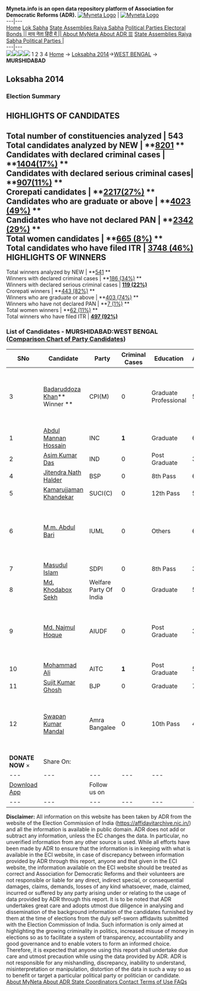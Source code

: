 **Myneta.info is an open data repository platform of Association for Democratic Reforms (ADR).**
[![Myneta Logo](https://www.myneta.info/lib/img/myneta-logo.png)](https://www.myneta.info/) | [![Myneta Logo](https://www.myneta.info/lib/img/adr-logo.png)](https://adrindia.org)  
---|---  
[Home](https://www.myneta.info/) [Lok Sabha](https://www.myneta.info/#ls "Lok Sabha") [ State Assemblies ](https://www.myneta.info/#sa "State Assemblies") [Rajya Sabha](https://www.myneta.info/#rs "Rajya Sabha") [Political Parties ](https://www.myneta.info/party "Political Parties") [ Electoral Bonds ](https://www.myneta.info/electoral_bonds "Electoral Bonds") [ || माय नेता हिंदी में || ](https://translate.google.co.in/translate?prev=hp&hl=en&js=y&u=www.myneta.info&sl=en&tl=hi&history_state0=) [ About MyNeta ](https://adrindia.org/content/about-myneta) [ About ADR ](https://adrindia.org/about-adr/who-we-are) [☰](javascript:void\(0\))
[ State Assemblies ](https://www.myneta.info/#sa "State Assemblies") [ Rajya Sabha ](https://www.myneta.info/#rs "Rajya Sabha") [ Political Parties ](https://www.myneta.info/party "Political Parties")
|   
---|---  
![](https://www.myneta.info/lib/img/banner/banner-1.png)![](https://www.myneta.info/lib/img/banner/banner-2.png)![](https://www.myneta.info/lib/img/banner/banner-3.png)![](https://www.myneta.info/lib/img/banner/banner-4.png)
1  2  3  4 
[Home](https://www.myneta.info/) → [Loksabha 2014](https://www.myneta.info/ls2014/)→[WEST BENGAL](https://www.myneta.info/ls2014/index.php?action=show_constituencies&state_id=25) → **MURSHIDABAD**
### 
## Loksabha 2014
###  Election Summary 
HIGHLIGHTS OF CANDIDATES  
---  
Total number of constituencies analyzed |  543   
Total candidates analyzed by NEW | **[8201](https://www.myneta.info/ls2014/index.php?action=summary&subAction=candidates_analyzed&sort=candidate#summary) **  
Candidates with declared criminal cases | **[1404(17%)](https://www.myneta.info/ls2014/index.php?action=summary&subAction=crime&sort=candidate#summary) **  
Candidates with declared serious criminal cases| **[907(11%)](https://www.myneta.info/ls2014/index.php?action=summary&subAction=serious_crime&sort=candidate#summary) **  
Crorepati candidates | **[2217(27%)](https://www.myneta.info/ls2014/index.php?action=summary&subAction=crorepati&sort=candidate#summary) **  
Candidates who are graduate or above | **[4023 (49%)](https://www.myneta.info/ls2014/index.php?action=summary&subAction=education&sort=candidate#summary) **  
Candidates who have not declared PAN | **[2342 (29%)](https://www.myneta.info/ls2014/index.php?action=summary&subAction=without_pan&sort=candidate#summary) **  
Total women candidates | **[665 (8%)](https://www.myneta.info/ls2014/index.php?action=summary&subAction=women_candidate&sort=candidate#summary) **  
Total candidates who have filed ITR | [**3748 (46%)**](https://www.myneta.info/ls2014/index.php?action=summary&subAction=filed_itr&sort=candidate#summary)  
HIGHLIGHTS OF WINNERS  
---  
Total winners analyzed by NEW | **[541](https://www.myneta.info/ls2014/index.php?action=summary&subAction=winner_analyzed&sort=candidate#summary) **  
Winners with declared criminal cases | **[186 (34%)](https://www.myneta.info/ls2014/index.php?action=summary&subAction=winner_crime&sort=candidate#summary) **  
Winners with declared serious criminal cases | **[119 (22%)](https://www.myneta.info/ls2014/index.php?action=summary&subAction=winner_serious_crime&sort=candidate#summary)**  
Crorepati winners | **[443 (82%)](https://www.myneta.info/ls2014/index.php?action=summary&subAction=winner_crorepati&sort=candidate#summary) **  
Winners who are graduate or above | **[403 (74%)](https://www.myneta.info/ls2014/index.php?action=summary&subAction=winner_education&sort=candidate#summary) **  
Winners who have not declared PAN | **[7 (1%)](https://www.myneta.info/ls2014/index.php?action=summary&subAction=winner_without_pan&sort=candidate#summary) **  
Total women winners | **[62 (11%)](https://www.myneta.info/ls2014/index.php?action=summary&subAction=winner_women&sort=candidate#summary) **  
Total winners who have filed ITR | [**497 (92%)**](https://www.myneta.info/ls2014/index.php?action=summary&subAction=winner_filed_itr&sort=candidate#summary)  
### List of Candidates - MURSHIDABAD:WEST BENGAL ([Comparison Chart of Party Candidates](https://www.myneta.info/ls2014/comparisonchart.php?constituency_id=436))
SNo | Candidate| Party| Criminal Cases| Education| Age| Total Assets| Liabilities  
---|---|---|---|---|---|---|---  
3  | [Badaruddoza Khan](https://www.myneta.info/ls2014/candidate.php?candidate_id=4376)** Winner ** | CPI(M) | 0 | Graduate Professional| 59 | ![](https://myneta.info/image_v2.php?myneta_folder=ls2014&candidate_id=4376&col=ta) | ![](https://myneta.info/image_v2.php?myneta_folder=ls2014&candidate_id=4376&col=lia)  
1  | [Abdul Mannan Hossain](https://www.myneta.info/ls2014/candidate.php?candidate_id=3827) | INC | **1** | Graduate| 61 | Rs 1,38,46,286 ~ 1 Crore+ | Rs 0 ~   
2  | [Asim Kumar Das](https://www.myneta.info/ls2014/candidate.php?candidate_id=4378) | IND | 0 | Post Graduate| 36 | Rs 4,74,723 ~ 4 Lacs+ | Rs 0 ~   
4  | [Jitendra Nath Halder](https://www.myneta.info/ls2014/candidate.php?candidate_id=4851) | BSP | 0 | 8th Pass| 65 | Rs 5,51,000 ~ 5 Lacs+ | Rs 0 ~   
5  | [Kamarujjaman Khandekar](https://www.myneta.info/ls2014/candidate.php?candidate_id=3828) | SUCI(C) | 0 | 12th Pass| 55 | Rs 7,77,500 ~ 7 Lacs+ | Rs 0 ~   
6  | [M.m. Abdul Bari](https://www.myneta.info/ls2014/candidate.php?candidate_id=4849) | IUML | 0 | Others| 68 | ![](https://myneta.info/image_v2.php?myneta_folder=ls2014&candidate_id=4849&col=ta) | ![](https://myneta.info/image_v2.php?myneta_folder=ls2014&candidate_id=4849&col=lia)  
7  | [Masudul Islam](https://www.myneta.info/ls2014/candidate.php?candidate_id=3826) | SDPI | 0 | 8th Pass| 31 | Rs 10,46,590 ~ 10 Lacs+ | Rs 0 ~   
8  | [Md. Khodabox Sekh](https://www.myneta.info/ls2014/candidate.php?candidate_id=4375) | Welfare Party Of India | 0 | Graduate| 50 | Rs 19,15,000 ~ 19 Lacs+ | Rs 0 ~   
9  | [Md. Najmul Hoque](https://www.myneta.info/ls2014/candidate.php?candidate_id=4374) | AIUDF | 0 | Post Graduate| 38 | ![](https://myneta.info/image_v2.php?myneta_folder=ls2014&candidate_id=4374&col=ta) | ![](https://myneta.info/image_v2.php?myneta_folder=ls2014&candidate_id=4374&col=lia)  
10  | [Mohammad Ali](https://www.myneta.info/ls2014/candidate.php?candidate_id=4850) | AITC | **1** | Post Graduate| 50 | Rs 1,67,56,495 ~ 1 Crore+ | Rs 0 ~   
11  | [Sujit Kumar Ghosh](https://www.myneta.info/ls2014/candidate.php?candidate_id=3991) | BJP | 0 | Graduate| 72 | Rs 32,92,077 ~ 32 Lacs+ | Rs 0 ~   
12  | [Swapan Kumar Mandal](https://www.myneta.info/ls2014/candidate.php?candidate_id=4377) | Amra Bangalee | 0 | 10th Pass| 43 | ![](https://myneta.info/image_v2.php?myneta_folder=ls2014&candidate_id=4377&col=ta) | ![](https://myneta.info/image_v2.php?myneta_folder=ls2014&candidate_id=4377&col=lia)  
|  **DONATE NOW** × |  Share On:  | [](https://api.whatsapp.com/send?text=https%3A%2F%2Fmyneta.info%2Fpunjab2022%2Findex.php%3Faction%3Dshow_constituencies%26state_id%3D19) | [](https://www.facebook.com/sharer/sharer.php?u=https%3A%2F%2Fmyneta.info%2Fpunjab2022%2Findex.php%3Faction%3Dshow_constituencies%26state_id%3D19) | [](https://twitter.com/share?url=https%3A%2F%2Fmyneta.info%2Fpunjab2022%2Findex.php%3Faction%3Dshow_constituencies%26state_id%3D19)  
---|---|---|---|---  
| [ Download App ](https://play.google.com/store/apps/details?id=com.webrosoft.myneta1&pcampaignid=pcampaignidMKT-Other-global-all-co-prtnr-py-PartBadge-Mar2515-1) | [](https://play.google.com/store/apps/details?id=com.webrosoft.myneta1&pcampaignid=pcampaignidMKT-Other-global-all-co-prtnr-py-PartBadge-Mar2515-1) |  Follow us on  | [](https://www.facebook.com/adrindia.org/) | [](https://twitter.com/adrspeaks) | [](https://groups.google.com/g/national-election-watch?hl=en&pli=1) | [](https://www.instagram.com/adrspeaks/) | [](https://www.youtube.com/user/adrspeaks) | [](https://sharechat.com/profile/adrspeaks)  
---|---|---|---|---|---|---|---|---  
**Disclaimer:** All information on this website has been taken by ADR from the website of the Election Commission of India (https://affidavitarchive.nic.in/) and all the information is available in public domain. ADR does not add or subtract any information, unless the EC changes the data. In particular, no unverified information from any other source is used. While all efforts have been made by ADR to ensure that the information is in keeping with what is available in the ECI website, in case of discrepancy between information provided by ADR through this report, anyone and that given in the ECI website, the information available on the ECI website should be treated as correct and Association for Democratic Reforms and their volunteers are not responsible or liable for any direct, indirect special, or consequential damages, claims, demands, losses of any kind whatsoever, made, claimed, incurred or suffered by any party arising under or relating to the usage of data provided by ADR through this report. It is to be noted that ADR undertakes great care and adopts utmost due diligence in analysing and dissemination of the background information of the candidates furnished by them at the time of elections from the duly self-sworn affidavits submitted with the Election Commission of India. Such information is only aimed at highlighting the growing criminality in politics, increased misuse of money in elections so as to facilitate a system of transparency, accountability and good governance and to enable voters to form an informed choice. Therefore, it is expected that anyone using this report shall undertake due care and utmost precaution while using the data provided by ADR. ADR is not responsible for any mishandling, discrepancy, inability to understand, misinterpretation or manipulation, distortion of the data in such a way so as to benefit or target a particular political party or politician or candidate. 
[ About MyNeta ](https://adrindia.org/content/about-myneta) [ About ADR ](https://adrindia.org/about-adr/who-we-are) [ State Coordinators ](https://adrindia.org/about-adr/state-coordinators) [ Contact ](https://adrindia.org/contact-us) [ Terms of Use ](https://adrindia.org/content/adr-terms-use) [ FAQs ](https://adrindia.org/content/faqs)
